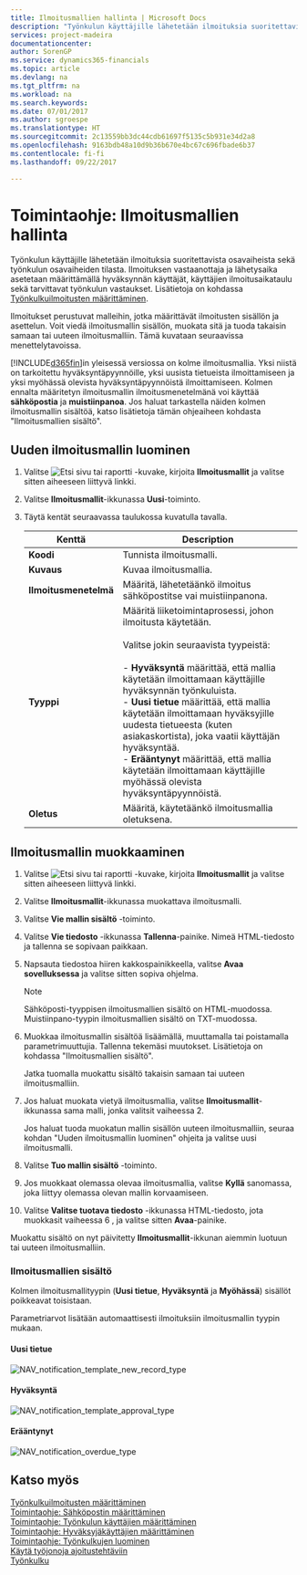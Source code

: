 ```yaml
---
title: Ilmoitusmallien hallinta | Microsoft Docs
description: "Työnkulun käyttäjille lähetetään ilmoituksia suoritettavista osavaiheista sekä työnkulun osavaiheiden tilasta. Ilmoituksen vastaanottaja ja lähetysaika asetetaan määrittämällä hyväksynnän käyttäjät, käyttäjien ilmoitusaikataulu sekä tarvittavat työnkulun vastaukset. Lisätietoja on kohdassa [Työnkulkuilmoitusten määrittäminen](across-setting-up-workflow-notifications.md)."
services: project-madeira
documentationcenter: 
author: SorenGP
ms.service: dynamics365-financials
ms.topic: article
ms.devlang: na
ms.tgt_pltfrm: na
ms.workload: na
ms.search.keywords: 
ms.date: 07/01/2017
ms.author: sgroespe
ms.translationtype: HT
ms.sourcegitcommit: 2c13559bb3dc44cdb61697f5135c5b931e34d2a8
ms.openlocfilehash: 9163bdb48a10d9b36b670e4bc67c696fbade6b37
ms.contentlocale: fi-fi
ms.lasthandoff: 09/22/2017

---
```

# <a name="how-to-manage-notification-templates"></a>Toimintaohje: Ilmoitusmallien hallinta
Työnkulun käyttäjille lähetetään ilmoituksia suoritettavista osavaiheista sekä työnkulun osavaiheiden tilasta. Ilmoituksen vastaanottaja ja lähetysaika asetetaan määrittämällä hyväksynnän käyttäjät, käyttäjien ilmoitusaikataulu sekä tarvittavat työnkulun vastaukset. Lisätietoja on kohdassa [Työnkulkuilmoitusten määrittäminen](across-setting-up-workflow-notifications.md).  

 Ilmoitukset perustuvat malleihin, jotka määrittävät ilmoitusten sisällön ja asettelun. Voit viedä ilmoitusmallin sisällön, muokata sitä ja tuoda takaisin samaan tai uuteen ilmoitusmalliin. Tämä kuvataan seuraavissa menettelytavoissa.  

 [!INCLUDE[d365fin](includes/d365fin_md.md)]in yleisessä versiossa on kolme ilmoitusmallia. Yksi niistä on tarkoitettu hyväksyntäpyynnöille, yksi uusista tietueista ilmoittamiseen ja yksi myöhässä olevista hyväksyntäpyynnöistä ilmoittamiseen. Kolmen ennalta määritetyn ilmoitusmallin ilmoitusmenetelmänä voi käyttää **sähköpostia** ja **muistiinpanoa**. Jos haluat tarkastella näiden kolmen ilmoitusmallin sisältöä, katso lisätietoja tämän ohjeaiheen kohdasta "Ilmoitusmallien sisältö".

## <a name="to-create-a-new-notification-template"></a>Uuden ilmoitusmallin luominen  
1.  Valitse ![Etsi sivu tai raportti](media/ui-search/search_small.png "Etsi sivu tai raportti -kuvake") -kuvake, kirjoita **Ilmoitusmallit** ja valitse sitten aiheeseen liittyvä linkki.  
2.  Valitse **Ilmoitusmallit**-ikkunassa **Uusi**-toiminto.  
3.  Täytä kentät seuraavassa taulukossa kuvatulla tavalla.  

    |Kenttä|Description|  
    |---------------------------------|---------------------------------------|  
    |**Koodi**|Tunnista ilmoitusmalli.|  
    |**Kuvaus**|Kuvaa ilmoitusmallia.|  
    |**Ilmoitusmenetelmä**|Määritä, lähetetäänkö ilmoitus sähköpostitse vai muistiinpanona.|  
    |**Tyyppi**|Määritä liiketoimintaprosessi, johon ilmoitusta käytetään.<br /><br /> Valitse jokin seuraavista tyypeistä:<br /><br /> -   **Hyväksyntä** määrittää, että mallia käytetään ilmoittamaan käyttäjille hyväksynnän työnkuluista.<br />-   **Uusi tietue** määrittää, että mallia käytetään ilmoittamaan hyväksyjille uudesta tietueesta (kuten asiakaskortista), joka vaatii käyttäjän hyväksyntää.<br />-   **Erääntynyt** määrittää, että mallia käytetään ilmoittamaan käyttäjille myöhässä olevista hyväksyntäpyynnöistä.|  
    |**Oletus**|Määritä, käytetäänkö ilmoitusmallia oletuksena.|  

## <a name="to-modify-a-notification-template"></a>Ilmoitusmallin muokkaaminen  
1.  Valitse ![Etsi sivu tai raportti](media/ui-search/search_small.png "Etsi sivu tai raportti -kuvake") -kuvake, kirjoita **Ilmoitusmallit** ja valitse sitten aiheeseen liittyvä linkki.  
2.  Valitse **Ilmoitusmallit**-ikkunassa muokattava ilmoitusmalli.  
3.  Valitse **Vie mallin sisältö** -toiminto.  
4.  Valitse **Vie tiedosto** -ikkunassa **Tallenna**-painike. Nimeä HTML-tiedosto ja tallenna se sopivaan paikkaan.  
5.  Napsauta tiedostoa hiiren kakkospainikkeella, valitse **Avaa sovelluksessa** ja valitse sitten sopiva ohjelma.  

    > [!NOTE]  
    >  Sähköposti-tyyppisen ilmoitusmallien sisältö on HTML-muodossa. Muistiinpano-tyypin ilmoitusmallien sisältö on TXT-muodossa.  
6.  Muokkaa ilmoitusmallin sisältöä lisäämällä, muuttamalla tai poistamalla parametrimuuttujia. Tallenna tekemäsi muutokset. Lisätietoja on kohdassa "Ilmoitusmallien sisältö".  

    Jatka tuomalla muokattu sisältö takaisin samaan tai uuteen ilmoitusmalliin.  
7.  Jos haluat muokata vietyä ilmoitusmallia, valitse **Ilmoitusmallit**-ikkunassa sama malli, jonka valitsit vaiheessa 2.  

    Jos haluat tuoda muokatun mallin sisällön uuteen ilmoitusmalliin, seuraa kohdan "Uuden ilmoitusmallin luominen" ohjeita ja valitse uusi ilmoitusmalli.  
8.  Valitse **Tuo mallin sisältö** -toiminto.  
9. Jos muokkaat olemassa olevaa ilmoitusmallia, valitse **Kyllä** sanomassa, joka liittyy olemassa olevan mallin korvaamiseen.  
10. Valitse **Valitse tuotava tiedosto** -ikkunassa HTML-tiedosto, jota muokkasit vaiheessa 6 , ja valitse sitten **Avaa**-painike.  

Muokattu sisältö on nyt päivitetty **Ilmoitusmallit**-ikkunan aiemmin luotuun tai uuteen ilmoitusmalliin.  

### <a name="content-of-the-notification-templates"></a>Ilmoitusmallien sisältö  
Kolmen ilmoitusmallityypin (**Uusi tietue**, **Hyväksyntä** ja **Myöhässä**) sisällöt poikkeavat toisistaan.  

Parametriarvot lisätään automaattisesti ilmoituksiin ilmoitusmallin tyypin mukaan.  

#### <a name="new-record"></a>Uusi tietue  
 ![NAV&#95;notification&#95;template&#95;new&#95;record&#95;type](media/nav_notification_template_new_record.png "NAV_notification_template_new_record")  

#### <a name="approval"></a>Hyväksyntä  
 ![NAV&#95;notification&#95;template&#95;approval&#95;type](media/nav_notification_template_approval_type.png "NAV_notification_template_approval_type")  

#### <a name="overdue"></a>Erääntynyt  
 ![NAV&#95;notification&#95;overdue&#95;type](media/nav_notification_overdue_type.png "NAV_notification_overdue_type")  

## <a name="see-also"></a>Katso myös  
 [Työnkulkuilmoitusten määrittäminen](across-setting-up-workflow-notifications.md)   
 [Toimintaohje: Sähköpostin määrittäminen](madeira-how-setup-email.md)   
 [Toimintaohje: Työnkulun käyttäjien määrittäminen](across-how-to-set-up-workflow-users.md)   
 [Toimintaohje: Hyväksyjäkäyttäjien määrittäminen](across-how-to-set-up-approval-users.md)   
 [Toimintaohje: Työnkulkujen luominen](across-how-to-create-workflows.md)   
 [Käytä työjonoja ajoitustehtäviin](admin-job-queues-schedule-tasks.md)   
 [Työnkulku](across-workflow.md)   

